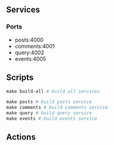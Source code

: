 ## Services

### Ports
- posts:4000
- comments:4001
- query:4002
- events:4005

## Scripts

```Makefile
make build-all # build all services

make posts # build posts service
make comments # build comments service
make query # build query service
make events # build events service

```

## Actions